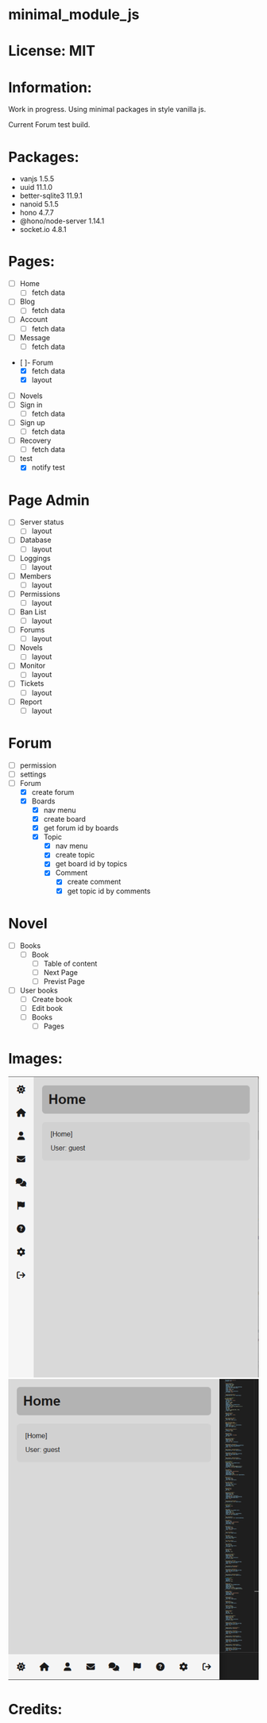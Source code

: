 # minimal_module_js

# License: MIT

# Information:
  Work in progress. Using minimal packages in style vanilla js.

  Current Forum test build.

# Packages:
- vanjs 1.5.5
- uuid 11.1.0
- better-sqlite3 11.9.1
- nanoid 5.1.5
- hono 4.7.7
- @hono/node-server 1.14.1
- socket.io 4.8.1

# Pages:
- [ ] Home
  - [ ] fetch data
- [ ] Blog
  - [ ] fetch data
- [ ] Account
  - [ ] fetch data
- [ ] Message
  - [ ] fetch data
- [ ]- Forum
  - [x] fetch data
  - [x] layout
- [ ] Novels
- [ ] Sign in
  - [ ] fetch data
- [ ] Sign up
  - [ ] fetch data
- [ ] Recovery
  - [ ] fetch data
- [ ] test
  - [x] notify test

# Page Admin
- [ ] Server status
  - [ ] layout
- [ ] Database
  - [ ] layout
- [ ] Loggings
  - [ ] layout
- [ ] Members
  - [ ] layout
- [ ] Permissions
  - [ ] layout
- [ ] Ban List
  - [ ] layout
- [ ] Forums
  - [ ] layout
- [ ] Novels
  - [ ] layout
- [ ] Monitor
  - [ ] layout
- [ ] Tickets
  - [ ] layout
- [ ] Report
  - [ ] layout

# Forum 
- [ ] permission
- [ ] settings
- [ ] Forum
    - [x] create forum
    - [x] Boards
        - [x] nav menu
        - [x] create board
        - [x] get forum id by boards
        - [x] Topic
          - [x] nav menu
          - [x] create topic
          - [x] get board id by topics
          - [x] Comment
              - [x] create comment
              - [x] get topic id by comments

# Novel
- [ ] Books
    - [ ] Book
        - [ ] Table of content
        - [ ] Next Page
        - [ ] Previst Page
- [ ] User books
  - [ ] Create book
  - [ ] Edit book
  - [ ] Books
      - [ ] Pages

# Images:

![Desktop](screenshots/basic_modulejs01.png)
![Mobile](screenshots/basic_modulejs02.png)

# Credits:


